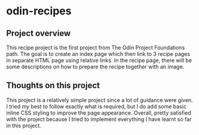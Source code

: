 # odin-recipes

## Project overview
This recipe project is the first project from The Odin Project Foundations path. The goal is to create an index page which then link to 3 recipe pages in separate HTML page using relative links. In the recipe page, there will be some descriptions on how to prepare the recipe together with an image.

## Thoughts on this project
This project is a relatively simple project since a lot of guidance were given. I tried my best to follow exactly what is required, but I do add some basic inline CSS styling to improve the page appearance. Overall, pretty satisfied with the project because I tried to implement everything I have learnt so far in this project.
